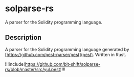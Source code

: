 # solparse-rs
A parser for the Solidity programming language.
 
## Description
A parser for the Solidity programming language generated by [https://github.com/pest-parser/pest](pest). Written in Rust.

!!!include(https://github.com/bit-shift/solparse-rs/blob/master/src/yul.pest)!!!
